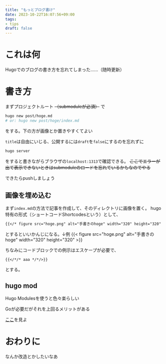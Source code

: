 ```yaml
---
title: "もっとブログ書け"
date: 2023-10-22T16:07:56+09:00
tags:
- tips
draft: false
---
```


# これは何

Hugoでのブログの書き方を忘れてしまった……（随時更新）

<!--more-->

# 書き方

まずプロジェクトルート ~~（submoduleが必須）~~ で
```bash
hugo new post/hoge.md
# or: hugo new post/hoge/index.md
```
をする。下の方が画像とか置きやすくてよい

`title`は自由にいじる、公開するには`draft`を`false`にするのを忘れずに

```bash
hugo server
```
をすると書きながらブラウザの`localhost:1313`で確認できる。 ~~ここでエラーが出て表示できないときはsubmoduleのロードを忘れているかもなのでやる~~

できたらpushしましょう

## 画像を埋め込む

まず`index.md`の方法で記事を作成して、そのディレクトリに画像を置く。
hugo特有の形式（ショートコードShortcodesという）として、
```md
{{</* figure src="hoge.png" alt="手書きのhoge" width="320" height="320" */>}}
```
とするといいかんじになる。↓例
{{< figure src="hoge.png" alt="手書きのhoge" width="320" height="320" >}}

ちなみにコードブロックでの例示はエスケープが必要で、
```
{{</*/* aaa */*/>}}
```
とする。

## hugo mod

Hugo Modulesを使うと色々楽らしい

Goが必要だがそれを上回るメリットがある

[ここ](https://maku77.github.io/p/bqar8o6/)を見よ

# おわりに

なんか改造とかしたいなあ
